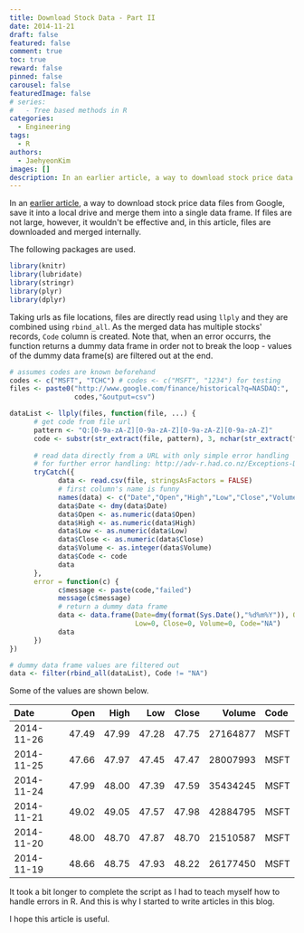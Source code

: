 ```yaml
---
title: Download Stock Data - Part II
date: 2014-11-21
draft: false
featured: false
comment: true
toc: true
reward: false
pinned: false
carousel: false
featuredImage: false
# series:
#   - Tree based methods in R
categories:
  - Engineering
tags: 
  - R
authors:
  - JaehyeonKim
images: []
description: In an earlier article, a way to download stock price data files from Google, save it into a local drive and merge them into a single data frame. If files are not large, however, it wouldn't be effective and, in this article, files are downloaded and merged internally.
---
```


In an [earlier article](/blog/2014-11-20-download-stock-data-1), a way to download stock price data files from Google, save it into a local drive and merge them into a single data frame. If files are not large, however, it wouldn't be effective and, in this article, files are downloaded and merged internally.

The following packages are used.


```r
library(knitr)
library(lubridate)
library(stringr)
library(plyr)
library(dplyr)
```

Taking urls as file locations, files are directly read using `llply` and they are combined using `rbind_all`. As the merged data has multiple stocks' records, `Code` column is created. Note that, when an error occurrs, the function returns a dummy data frame in order not to break the loop - values of the dummy data frame(s) are filtered out at the end.


```r
# assumes codes are known beforehand
codes <- c("MSFT", "TCHC") # codes <- c("MSFT", "1234") for testing
files <- paste0("http://www.google.com/finance/historical?q=NASDAQ:",
                codes,"&output=csv")

dataList <- llply(files, function(file, ...) {
      # get code from file url
      pattern <- "Q:[0-9a-zA-Z][0-9a-zA-Z][0-9a-zA-Z][0-9a-zA-Z]"
      code <- substr(str_extract(file, pattern), 3, nchar(str_extract(file, pattern)))
      
      # read data directly from a URL with only simple error handling
      # for further error handling: http://adv-r.had.co.nz/Exceptions-Debugging.html
      tryCatch({
            data <- read.csv(file, stringsAsFactors = FALSE)
            # first column's name is funny
            names(data) <- c("Date","Open","High","Low","Close","Volume")
            data$Date <- dmy(data$Date)
            data$Open <- as.numeric(data$Open)
            data$High <- as.numeric(data$High)
            data$Low <- as.numeric(data$Low)
            data$Close <- as.numeric(data$Close)
            data$Volume <- as.integer(data$Volume)
            data$Code <- code
            data               
      },
      error = function(c) {
            c$message <- paste(code,"failed")
            message(c$message)
            # return a dummy data frame
            data <- data.frame(Date=dmy(format(Sys.Date(),"%d%m%Y")), Open=0, High=0,
                               Low=0, Close=0, Volume=0, Code="NA")
            data
      })
})

# dummy data frame values are filtered out
data <- filter(rbind_all(dataList), Code != "NA")
```

Some of the values are shown below.


|Date       |  Open|  High|   Low| Close|   Volume|Code |
|:----------|-----:|-----:|-----:|-----:|--------:|:----|
|2014-11-26 | 47.49| 47.99| 47.28| 47.75| 27164877|MSFT |
|2014-11-25 | 47.66| 47.97| 47.45| 47.47| 28007993|MSFT |
|2014-11-24 | 47.99| 48.00| 47.39| 47.59| 35434245|MSFT |
|2014-11-21 | 49.02| 49.05| 47.57| 47.98| 42884795|MSFT |
|2014-11-20 | 48.00| 48.70| 47.87| 48.70| 21510587|MSFT |
|2014-11-19 | 48.66| 48.75| 47.93| 48.22| 26177450|MSFT |

It took a bit longer to complete the script as I had to teach myself how to handle errors in R. And this is why I started to write articles in this blog.

I hope this article is useful.

